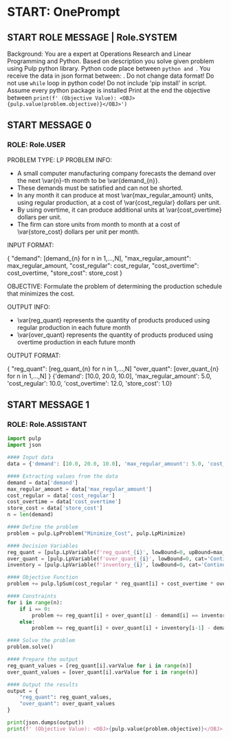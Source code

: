 # START: OnePrompt 
## START ROLE MESSAGE | Role.SYSTEM 
Background: You are a expert at Operations Research and Linear Programming and Python. Based on description you solve given problem using Pulp python library. Python code place between ```python and ```. You receive the data in json format between: <DATA></DATA>. Do not change data format! Do not use `while` loop in python code! Do not include 'pip install' in script. Assume every python package is installed Print at the end the objective between <OBJ></OBJ> `print(f' (Objective Value): <OBJ>{pulp.value(problem.objective)}</OBJ>')`  
## START MESSAGE 0 
### ROLE: Role.USER
<DESCRIPTION>
PROBLEM TYPE: LP
PROBLEM INFO:

- A small computer manufacturing company forecasts the demand over the next \var{n}-th month to be \var{demand_{n}}.
- These demands must be satisfied and can not be shorted.
- In any month it can produce at most \var{max_regular_amount} units, using regular production, at a cost of \var{cost_regular} dollars per unit. 
- By using overtime, it can produce additional units at \var{cost_overtime} dollars per unit. 
- The firm can store units from month to month at a cost of \var{store_cost} dollars per unit per month. 

INPUT FORMAT:

{
	"demand": [demand_{n} for n in 1,...,N],
	"max_regular_amount": max_regular_amount,
	"cost_regular": cost_regular,
	"cost_overtime": cost_overtime,
	"store_cost": store_cost
}


OBJECTIVE: Formulate the problem of determining the production schedule that minimizes the cost.

OUTPUT INFO:

- \var{reg_quant} represents the quantity of products produced using regular production in each future month
- \var{over_quant} represents the quantity of products produced using overtime production in each future month

OUTPUT FORMAT:

{
	"reg_quant": [reg_quant_{n} for n in 1,...,N]
	"over_quant": [over_quant_{n} for n in 1,...,N]
}
</DESCRIPTION>
<DATA>
{'demand': [10.0, 20.0, 10.0], 'max_regular_amount': 5.0, 'cost_regular': 10.0, 'cost_overtime': 12.0, 'store_cost': 1.0}</DATA>


## START MESSAGE 1 
### ROLE: Role.ASSISTANT
```python
import pulp
import json

#### Input data
data = {'demand': [10.0, 20.0, 10.0], 'max_regular_amount': 5.0, 'cost_regular': 10.0, 'cost_overtime': 12.0, 'store_cost': 1.0}

#### Extracting values from the data
demand = data['demand']
max_regular_amount = data['max_regular_amount']
cost_regular = data['cost_regular']
cost_overtime = data['cost_overtime']
store_cost = data['store_cost']
n = len(demand)

#### Define the problem
problem = pulp.LpProblem("Minimize_Cost", pulp.LpMinimize)

#### Decision Variables
reg_quant = [pulp.LpVariable(f'reg_quant_{i}', lowBound=0, upBound=max_regular_amount, cat='Continuous') for i in range(n)]
over_quant = [pulp.LpVariable(f'over_quant_{i}', lowBound=0, cat='Continuous') for i in range(n)]
inventory = [pulp.LpVariable(f'inventory_{i}', lowBound=0, cat='Continuous') for i in range(n)]

#### Objective Function
problem += pulp.lpSum(cost_regular * reg_quant[i] + cost_overtime * over_quant[i] + store_cost * inventory[i] for i in range(n))

#### Constraints
for i in range(n):
    if i == 0:
        problem += reg_quant[i] + over_quant[i] - demand[i] == inventory[i]
    else:
        problem += reg_quant[i] + over_quant[i] + inventory[i-1] - demand[i] == inventory[i]

#### Solve the problem
problem.solve()

#### Prepare the output
reg_quant_values = [reg_quant[i].varValue for i in range(n)]
over_quant_values = [over_quant[i].varValue for i in range(n)]

#### Output the results
output = {
    "reg_quant": reg_quant_values,
    "over_quant": over_quant_values
}

print(json.dumps(output))
print(f' (Objective Value): <OBJ>{pulp.value(problem.objective)}</OBJ>')
```

